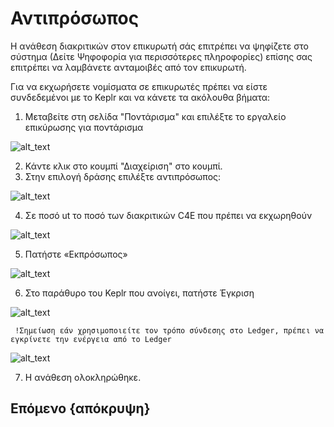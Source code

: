 <!--
   παραγγελία: 2
-->

# Αντιπρόσωπος

Η ανάθεση διακριτικών στον επικυρωτή σάς επιτρέπει να ψηφίζετε στο σύστημα (Δείτε Ψηφοφορία για περισσότερες πληροφορίες) επίσης σας επιτρέπει να λαμβάνετε ανταμοιβές από τον επικυρωτή.

Για να εκχωρήσετε νομίσματα σε επικυρωτές πρέπει να είστε συνδεδεμένοι με το Keplr και να κάνετε τα ακόλουθα βήματα:



1. Μεταβείτε στη σελίδα "Ποντάρισμα" και επιλέξτε το εργαλείο επικύρωσης για ποντάρισμα

![alt_text](./images/delegate/1.png "image_tooltip")

2. Κάντε κλικ στο κουμπί "Διαχείριση" στο κουμπί.
3. Στην επιλογή δράσης επιλέξτε αντιπρόσωπος:

![alt_text](./images/delegate/2.png "image_tooltip")

4. Σε ποσό ut το ποσό των διακριτικών C4E που πρέπει να εκχωρηθούν

![alt_text](./images/delegate/3.png "image_tooltip")

5. Πατήστε «Εκπρόσωπος»

![alt_text](./images/delegate/4.png "image_tooltip")

6. Στο παράθυρο του Keplr που ανοίγει, πατήστε Έγκριση

![alt_text](./images/delegate/5.png "image_tooltip")


     !Σημείωση εάν χρησιμοποιείτε τον τρόπο σύνδεσης στο Ledger, πρέπει να εγκρίνετε την ενέργεια από το Ledger


![alt_text](./images/delegate/6.png "image_tooltip")


7. Η ανάθεση ολοκληρώθηκε.

## Επόμενο {απόκρυψη}
